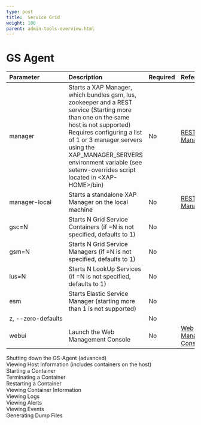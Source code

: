 ```yaml
---
type: post
title:  Service Grid
weight: 100
parent: admin-tools-overview.html
---
```




# GS Agent 

|  Parameter  |  Description    | Required | Reference |
|:-----|:-----|:----------------------------|:---------|
| manager |Starts a XAP Manager, which bundles gsm, lus, zookeeper and a REST service (Starting more than one on the same host is not supported) Requires configuring a list of 1 or 3 manager servers using the XAP_MANAGER_SERVERS environment variable (see setenv-overrides script located in \<XAP-HOME\>/bin) |No|[REST Manager](/xap/12.3/admin/xap-manager-rest.html)|
| <nobr>manager-local<nobr> | Starts a standalone XAP Manager on the local machine | No | [REST Manager](/xap/12.3/admin/xap-manager-rest.html)|
| gsc=N  | Starts N Grid Service Containers (if =N is not specified, defaults to 1) |No||
| gsm=N   |Starts N Grid Service Managers (if =N is not specified, defaults to 1) |No||
| lus=N  | Starts N LookUp Services (if =N is not specified, defaults to 1) |No||
| esm      |Starts Elastic Service Manager (starting more than 1 is not supported)|No||
| <nobr>z, --zero-defaults <nobr> || No ||
| webui   |Launch the Web Management Console | No | [Web Management Console](/xap/12.3/admin/web-management-console.html)|


 
 
Shutting down the GS-Agent (advanced)<br>
Viewing Host Information (includes containers on the host)<br>
Starting a Container<br>
Terminating a Container<br>
Restarting a Container<br>
Viewing Container Information<br>
Viewing Logs<br>
Viewing Alerts<br>
Viewing Events<br>
Generating Dump Files